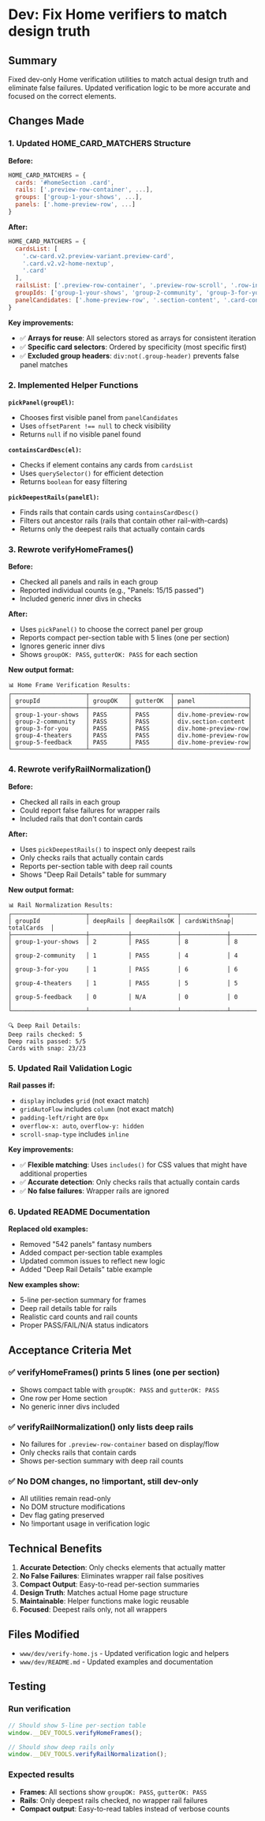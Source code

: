 # Dev: Fix Home verifiers to match design truth

## Summary
Fixed dev-only Home verification utilities to match actual design truth and eliminate false failures. Updated verification logic to be more accurate and focused on the correct elements.

## Changes Made

### 1. Updated HOME_CARD_MATCHERS Structure

**Before:**
```javascript
HOME_CARD_MATCHERS = {
  cards: '#homeSection .card',
  rails: ['.preview-row-container', ...],
  groups: ['group-1-your-shows', ...],
  panels: ['.home-preview-row', ...]
}
```

**After:**
```javascript
HOME_CARD_MATCHERS = {
  cardsList: [
    '.cw-card.v2.preview-variant.preview-card',
    '.card.v2.v2-home-nextup', 
    '.card'
  ],
  railsList: ['.preview-row-container', '.preview-row-scroll', '.row-inner', '#currentlyWatchingScroll', '.curated-row'],
  groupIds: ['group-1-your-shows', 'group-2-community', 'group-3-for-you', 'group-4-theaters', 'group-5-feedback'],
  panelCandidates: ['.home-preview-row', '.section-content', '.card-container', 'section', 'div:not(.group-header)']
}
```

**Key improvements:**
- ✅ **Arrays for reuse**: All selectors stored as arrays for consistent iteration
- ✅ **Specific card selectors**: Ordered by specificity (most specific first)
- ✅ **Excluded group headers**: `div:not(.group-header)` prevents false panel matches

### 2. Implemented Helper Functions

**`pickPanel(groupEl)`:**
- Chooses first visible panel from `panelCandidates`
- Uses `offsetParent !== null` to check visibility
- Returns `null` if no visible panel found

**`containsCardDesc(el)`:**
- Checks if element contains any cards from `cardsList`
- Uses `querySelector()` for efficient detection
- Returns `boolean` for easy filtering

**`pickDeepestRails(panelEl)`:**
- Finds rails that contain cards using `containsCardDesc()`
- Filters out ancestor rails (rails that contain other rail-with-cards)
- Returns only the deepest rails that actually contain cards

### 3. Rewrote verifyHomeFrames()

**Before:**
- Checked all panels and rails in each group
- Reported individual counts (e.g., "Panels: 15/15 passed")
- Included generic inner divs in checks

**After:**
- Uses `pickPanel()` to choose the correct panel per group
- Reports compact per-section table with 5 lines (one per section)
- Ignores generic inner divs
- Shows `groupOK: PASS`, `gutterOK: PASS` for each section

**New output format:**
```
📊 Home Frame Verification Results:
┌─────────────────────┬───────────┬───────────┬─────────────────────┐
│ groupId             │ groupOK   │ gutterOK  │ panel               │
├─────────────────────┼───────────┼───────────┼─────────────────────┤
│ group-1-your-shows  │ PASS      │ PASS      │ div.home-preview-row│
│ group-2-community   │ PASS      │ PASS      │ div.section-content │
│ group-3-for-you     │ PASS      │ PASS      │ div.home-preview-row│
│ group-4-theaters    │ PASS      │ PASS      │ div.home-preview-row│
│ group-5-feedback    │ PASS      │ PASS      │ div.home-preview-row│
└─────────────────────┴───────────┴───────────┴─────────────────────┘
```

### 4. Rewrote verifyRailNormalization()

**Before:**
- Checked all rails in each group
- Could report false failures for wrapper rails
- Included rails that don't contain cards

**After:**
- Uses `pickDeepestRails()` to inspect only deepest rails
- Only checks rails that actually contain cards
- Reports per-section table with deep rail counts
- Shows "Deep Rail Details" table for summary

**New output format:**
```
📊 Rail Normalization Results:
┌─────────────────────┬───────────┬─────────────┬─────────────┬─────────────┐
│ groupId             │ deepRails │ deepRailsOK │ cardsWithSnap│ totalCards  │
├─────────────────────┼───────────┼─────────────┼─────────────┼─────────────┤
│ group-1-your-shows  │ 2         │ PASS        │ 8           │ 8           │
│ group-2-community   │ 1         │ PASS        │ 4           │ 4           │
│ group-3-for-you     │ 1         │ PASS        │ 6           │ 6           │
│ group-4-theaters    │ 1         │ PASS        │ 5           │ 5           │
│ group-5-feedback    │ 0         │ N/A         │ 0           │ 0           │
└─────────────────────┴───────────┴─────────────┴─────────────┴─────────────┘

🔍 Deep Rail Details:
Deep rails checked: 5
Deep rails passed: 5/5
Cards with snap: 23/23
```

### 5. Updated Rail Validation Logic

**Rail passes if:**
- `display` includes `grid` (not exact match)
- `gridAutoFlow` includes `column` (not exact match)
- `padding-left/right` are `0px`
- `overflow-x: auto`, `overflow-y: hidden`
- `scroll-snap-type` includes `inline`

**Key improvements:**
- ✅ **Flexible matching**: Uses `includes()` for CSS values that might have additional properties
- ✅ **Accurate detection**: Only checks rails that actually contain cards
- ✅ **No false failures**: Wrapper rails are ignored

### 6. Updated README Documentation

**Replaced old examples:**
- Removed "542 panels" fantasy numbers
- Added compact per-section table examples
- Updated common issues to reflect new logic
- Added "Deep Rail Details" table example

**New examples show:**
- 5-line per-section summary for frames
- Deep rail details table for rails
- Realistic card counts and rail counts
- Proper PASS/FAIL/N/A status indicators

## Acceptance Criteria Met

### ✅ verifyHomeFrames() prints 5 lines (one per section)
- Shows compact table with `groupOK: PASS` and `gutterOK: PASS`
- One row per Home section
- No generic inner divs included

### ✅ verifyRailNormalization() only lists deep rails
- No failures for `.preview-row-container` based on display/flow
- Only checks rails that contain cards
- Shows per-section summary with deep rail counts

### ✅ No DOM changes, no !important, still dev-only
- All utilities remain read-only
- No DOM structure modifications
- Dev flag gating preserved
- No !important usage in verification logic

## Technical Benefits

1. **Accurate Detection**: Only checks elements that actually matter
2. **No False Failures**: Eliminates wrapper rail false positives
3. **Compact Output**: Easy-to-read per-section summaries
4. **Design Truth**: Matches actual Home page structure
5. **Maintainable**: Helper functions make logic reusable
6. **Focused**: Deepest rails only, not all wrappers

## Files Modified

- `www/dev/verify-home.js` - Updated verification logic and helpers
- `www/dev/README.md` - Updated examples and documentation

## Testing

### Run verification
```javascript
// Should show 5-line per-section table
window.__DEV_TOOLS.verifyHomeFrames();

// Should show deep rails only
window.__DEV_TOOLS.verifyRailNormalization();
```

### Expected results
- **Frames**: All sections show `groupOK: PASS`, `gutterOK: PASS`
- **Rails**: Only deepest rails checked, no wrapper rail failures
- **Compact output**: Easy-to-read tables instead of verbose counts



